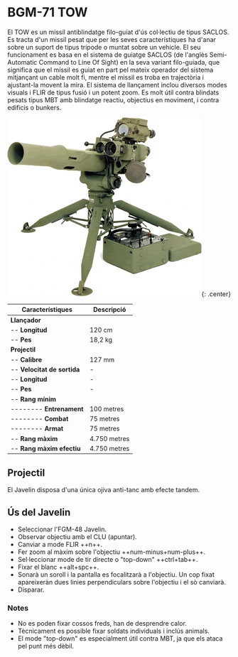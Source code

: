 # BGM-71 TOW

El TOW es un míssil antiblindatge filo-guiat d'ús col·lectiu de tipus SACLOS. Es tracta d'un missil pesat que per les seves característiques ha d'anar sobre un suport de tipus trípode o muntat sobre un vehicle. El seu funcionament es basa en el sistema de guiatge SACLOS (de l'anglès Semi-Automatic Command to Line Of Sight) en la seva variant filo-guiada, que significa que el míssil es guiat en part pel mateix operador del sistema mitjançant un cable molt fi, mentre el missil es troba en trajectòria i ajustant-la movent la mira. El sistema de llançament inclou diversos modes visuals i FLIR de tipus fusió i un potent zoom. Es molt útil contra blindats pesats tipus MBT amb blindatge reactiu, objectius en moviment, i contra edificis o bunkers.

![image](../_imatges/tow.jpg){: .center}

| **Característiques**        | **Descripció**     |
|-----------------------------|--------------------|
| **Llançador**               |                    |
| -- **Longitud**             | 120 cm             |
| -- **Pes**                  | 18,2 kg            |
| **Projectil**               |                    |
| -- **Calibre**              | 127 mm             |
| -- **Velocitat de sortida** | -                  |
| -- **Longitud**             | -                  |
| -- **Pes**                  | -                  |
| -- **Rang mínim**           |                    |
| -------- **Entrenament**    | 100 metres         |
| -------- **Combat**         | 75 metres          |
| -------- **Armat**          | 75 metres          |
| -- **Rang màxim**           | 4.750 metres       |
| -- **Rang màxim efectiu**   | 4.750 metres       |

## Projectil

El Javelin disposa d'una única ojiva anti-tanc amb efecte tandem.

## Ús del Javelin

* Seleccionar l'FGM-48 Javelin.
* Observar objectiu amb el CLU (apuntar).
* Canviar a mode FLIR ++n++.
* Fer zoom al màxim sobre l'objectiu ++num-minus+num-plus++.
* Sel·leccionar mode de tir directe o "top-down" ++ctrl+tab++.
* Fixar el blanc ++alt+spc++.
* Sonarà un soroll i la pantalla es focalitzarà a l'objectiu. Un cop fixat apareixeràn dues linies perpendiculars sobre l'objectiu i el sò canviarà.
* Disparar.

### Notes

* No es poden fixar cossos freds, han de desprendre calor.
* Tècnicament es possible fixar soldats individuals i inclús animals.
* El mode "top-down" es especialment útil contra MBT, ja que els ataca pel punt més dèbil.
